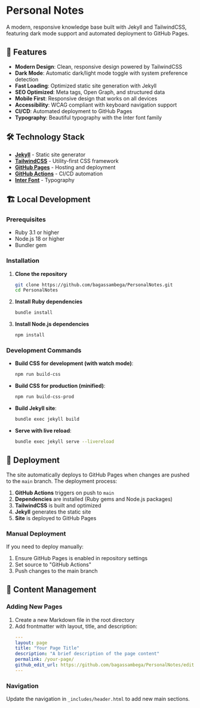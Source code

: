 # Personal Notes

A modern, responsive knowledge base built with Jekyll and TailwindCSS, featuring dark mode support and automated deployment to GitHub Pages.

## 🚀 Features

- **Modern Design**: Clean, responsive design powered by TailwindCSS
- **Dark Mode**: Automatic dark/light mode toggle with system preference detection
- **Fast Loading**: Optimized static site generation with Jekyll
- **SEO Optimized**: Meta tags, Open Graph, and structured data
- **Mobile First**: Responsive design that works on all devices
- **Accessibility**: WCAG compliant with keyboard navigation support
- **CI/CD**: Automated deployment to GitHub Pages
- **Typography**: Beautiful typography with the Inter font family

## 🛠️ Technology Stack

- **[Jekyll](https://jekyllrb.com/)** - Static site generator
- **[TailwindCSS](https://tailwindcss.com/)** - Utility-first CSS framework
- **[GitHub Pages](https://pages.github.com/)** - Hosting and deployment
- **[GitHub Actions](https://github.com/features/actions)** - CI/CD automation
- **[Inter Font](https://rsms.me/inter/)** - Typography

## 🏗️ Local Development

### Prerequisites

- Ruby 3.1 or higher
- Node.js 18 or higher
- Bundler gem

### Installation

1. **Clone the repository**

   ```bash
   git clone https://github.com/bagassambega/PersonalNotes.git
   cd PersonalNotes
   ```

2. **Install Ruby dependencies**

   ```bash
   bundle install
   ```

3. **Install Node.js dependencies**

   ```bash
   npm install
   ```

### Development Commands

- **Build CSS for development (with watch mode)**:

  ```bash
  npm run build-css
  ```

- **Build CSS for production (minified)**:

  ```bash
  npm run build-css-prod
  ```

- **Build Jekyll site**:

  ```bash
  bundle exec jekyll build
  ```

- **Serve with live reload**:
  ```bash
  bundle exec jekyll serve --livereload
  ```

## 🚀 Deployment

The site automatically deploys to GitHub Pages when changes are pushed to the `main` branch. The deployment process:

1. **GitHub Actions** triggers on push to `main`
2. **Dependencies** are installed (Ruby gems and Node.js packages)
3. **TailwindCSS** is built and optimized
4. **Jekyll** generates the static site
5. **Site** is deployed to GitHub Pages

### Manual Deployment

If you need to deploy manually:

1. Ensure GitHub Pages is enabled in repository settings
2. Set source to "GitHub Actions"
3. Push changes to the main branch

## 📝 Content Management

### Adding New Pages

1. Create a new Markdown file in the root directory
2. Add frontmatter with layout, title, and description:
   ```yaml
   ---
   layout: page
   title: "Your Page Title"
   description: "A brief description of the page content"
   permalink: /your-page/
   github_edit_url: https://github.com/bagassambega/PersonalNotes/edit/main/your-file.md
   ---
   ```

### Navigation

Update the navigation in `_includes/header.html` to add new main sections.